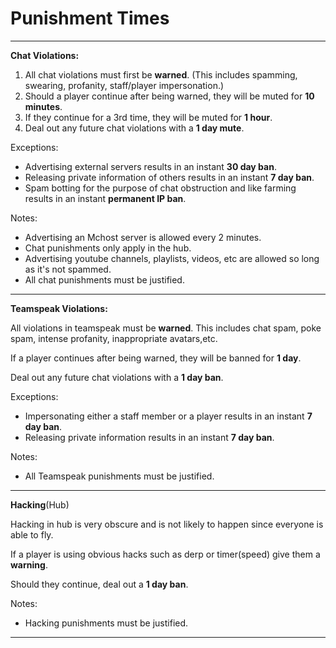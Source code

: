 # Punishment Times
***
**Chat Violations:**

1. All chat violations must first be **warned**. (This includes spamming, swearing, profanity, staff/player impersonation.)
2. Should a player continue after being warned, they will be muted for **10 minutes**.
3. If they continue for a 3rd time, they will be muted for **1 hour**.
4. Deal out any future chat violations with a **1 day mute**.

Exceptions:
- Advertising external servers results in an instant **30 day ban**.
- Releasing private information of others results in an instant **7 day ban**.
- Spam botting for the purpose of chat obstruction and like farming results in an instant **permanent IP ban**.

Notes: 
- Advertising an Mchost server is allowed every 2 minutes.
- Chat punishments only apply in the hub.
- Advertising youtube channels, playlists, videos, etc are allowed so long as it's not spammed.
- All chat punishments must be justified.

***
**Teamspeak Violations:**

All violations in teamspeak must be **warned**. This includes chat spam, poke spam, intense profanity, inappropriate avatars,etc.

If a player continues after being warned, they will be banned for **1 day**.

Deal out any future chat violations with a **1 day ban**.

Exceptions:
- Impersonating either a staff member or a player results in an instant **7 day ban**.
- Releasing private information results in an instant **7 day ban**.

Notes:
- All Teamspeak punishments must be justified.

***

**Hacking**(Hub)

Hacking in hub is very obscure and is not likely to happen since everyone is able to fly. 

If a player is using obvious hacks such as derp or timer(speed) give them a **warning**.

Should they continue, deal out a **1 day ban**.

Notes:
- Hacking punishments must be justified.

***
